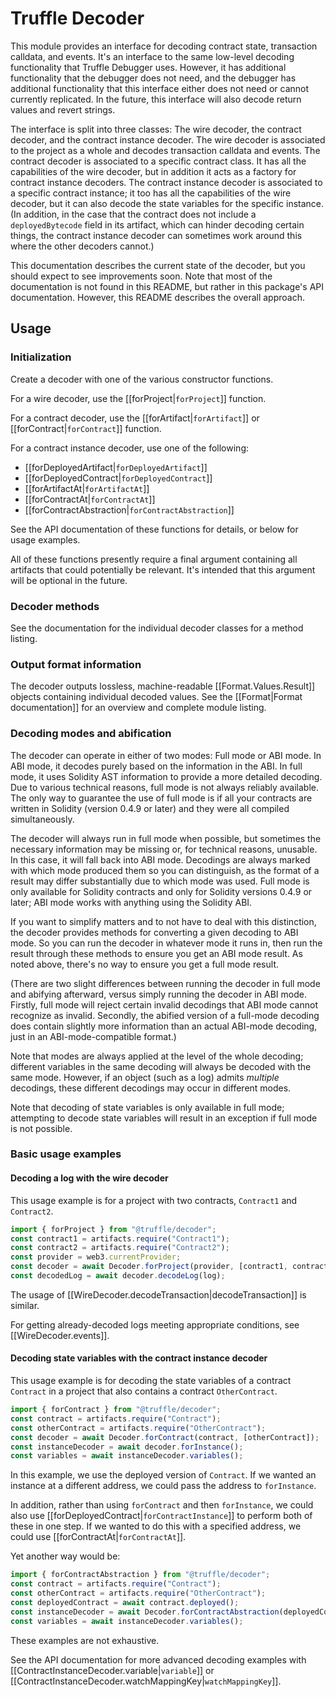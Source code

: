 # Truffle Decoder

This module provides an interface for decoding contract state, transaction
calldata, and events.  It's an interface to the same low-level decoding
functionality that Truffle Debugger uses.  However, it has additional
functionality that the debugger does not need, and the debugger has additional
functionality that this interface either does not need or cannot currently
replicated.  In the future, this interface will also decode return values and
revert strings.

The interface is split into three classes: The wire decoder, the contract
decoder, and the contract instance decoder.  The wire decoder is associated to
the project as a whole and decodes transaction calldata and events.  The
contract decoder is associated to a specific contract class.  It has all the
capabilities of the wire decoder, but in addition it acts as a factory for
contract instance decoders.  The contract instance decoder is associated to a
specific contract instance; it too has all the capabilities of the wire decoder,
but it can also decode the state variables for the specific instance.  (In
addition, in the case that the contract does not include a `deployedBytecode`
field in its artifact, which can hinder decoding certain things, the contract
instance decoder can sometimes work around this where the other decoders
cannot.)

This documentation describes the current state of the decoder, but you should
expect to see improvements soon.  Note that most of the documentation is not
found in this README, but rather in this package's API documentation.  However,
this README describes the overall approach.

## Usage

### Initialization

Create a decoder with one of the various constructor functions.

For a wire decoder, use the [[forProject|`forProject`]] function.

For a contract decoder, use the [[forArtifact|`forArtifact`]] or
[[forContract|`forContract`]] function.

For a contract instance decoder, use one of the following:
* [[forDeployedArtifact|`forDeployedArtifact`]]
* [[forDeployedContract|`forDeployedContract`]]
* [[forArtifactAt|`forArtifactAt`]]
* [[forContractAt|`forContractAt`]]
* [[forContractAbstraction|`forContractAbstraction`]]

See the API documentation of these functions for details, or below for usage
examples.

All of these functions presently require a final argument containing all
artifacts that could potentially be relevant.  It's intended that this argument
will be optional in the future.

### Decoder methods

See the documentation for the individual decoder classes for a method listing.

### Output format information

The decoder outputs lossless, machine-readable [[Format.Values.Result]] objects
containing individual decoded values. See the [[Format|Format documentation]]
for an overview and complete module listing.

### Decoding modes and abification

The decoder can operate in either of two modes: Full mode or ABI mode.  In ABI
mode, it decodes purely based on the information in the ABI.  In full mode, it
uses Solidity AST information to provide a more detailed decoding.  Due to
various technical reasons, full mode is not always reliably available.  The only
way to guarantee the use of full mode is if all your contracts are written in
Solidity (version 0.4.9 or later) and they were all compiled simultaneously.

The decoder will always run in full mode when possible, but sometimes the
necessary information may be missing or, for technical reasons, unusable.  In
this case, it will fall back into ABI mode.  Decodings are always marked with
which mode produced them so you can distinguish, as the format of a result may
differ substantially due to which mode was used.  Full mode is only available
for Solidity contracts and only for Solidity versions 0.4.9 or later; ABI mode
works with anything using the Solidity ABI.

If you want to simplify matters and to not have to deal with this distinction,
the decoder provides methods for converting a given decoding to ABI mode.  So
you can run the decoder in whatever mode it runs in, then run the result through
these methods to ensure you get an ABI mode result.  As noted above, there's
no way to ensure you get a full mode result.

(There are two slight differences between running the decoder in full mode and
abifying afterward, versus simply running the decoder in ABI mode.  Firstly,
full mode will reject certain invalid decodings that ABI mode cannot recognize
as invalid.  Secondly, the abified version of a full-mode decoding does contain
slightly more information than an actual ABI-mode decoding, just in an
ABI-mode-compatible format.)

Note that modes are always applied at the level of the whole decoding; different
variables in the same decoding will always be decoded with the same mode.
However, if an object (such as a log) admits *multiple* decodings, these
different decodings may occur in different modes.

Note that decoding of state variables is only available in full mode; attempting
to decode state variables will result in an exception if full mode is not
possible.

### Basic usage examples

#### Decoding a log with the wire decoder

This usage example is for a project with two contracts, `Contract1` and
`Contract2`.

```typescript
import { forProject } from "@truffle/decoder";
const contract1 = artifacts.require("Contract1");
const contract2 = artifacts.require("Contract2");
const provider = web3.currentProvider;
const decoder = await Decoder.forProject(provider, [contract1, contract2]);
const decodedLog = await decoder.decodeLog(log);
```

The usage of [[WireDecoder.decodeTransaction|decodeTransaction]] is similar.

For getting already-decoded logs meeting appropriate conditions, see
[[WireDecoder.events]].

#### Decoding state variables with the contract instance decoder

This usage example is for decoding the state variables of a contract `Contract`
in a project that also contains a contract `OtherContract`.

```typescript
import { forContract } from "@truffle/decoder";
const contract = artifacts.require("Contract");
const otherContract = artifacts.require("OtherContract");
const decoder = await Decoder.forContract(contract, [otherContract]);
const instanceDecoder = await decoder.forInstance();
const variables = await instanceDecoder.variables();
```

In this example, we use the deployed version of `Contract`.  If we wanted an
instance at a different address, we could pass the address to `forInstance`.

In addition, rather than using `forContract` and then `forInstance`, we could
also use [[forDeployedContract|`forContractInstance`]] to perform both of these
in one step.  If we wanted to do this with a specified address, we could use
[[forContractAt|`forContractAt`]].

Yet another way would be:
```typescript
import { forContractAbstraction } from "@truffle/decoder";
const contract = artifacts.require("Contract");
const otherContract = artifacts.require("OtherContract");
const deployedContract = await contract.deployed();
const instanceDecoder = await Decoder.forContractAbstraction(deployedContract, [otherContract]);
const variables = await instanceDecoder.variables();
```

These examples are not exhaustive.

See the API documentation for more advanced decoding examples with
[[ContractInstanceDecoder.variable|`variable`]] or
[[ContractInstanceDecoder.watchMappingKey|`watchMappingKey`]].
